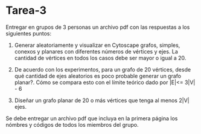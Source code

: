 # Tarea-3

Entregar en grupos de 3 personas un archivo pdf con las respuestas a los siguientes puntos:

1. Generar aleatoriamente y visualizar en Cytoscape grafos, simples, conexos y planares con diferentes números de vértices y ejes. La cantidad de vértices en todos los casos debe ser mayor o igual a 20.

2. De acuerdo con los experimentos, para un grafo de 20 vértices, desde qué cantidad de ejes aleatorios es poco probable generar un grafo planar?. Cómo se compara esto con el límite teórico dado por |E|<= 3|V| - 6

3. Diseñar un grafo planar de 20 o más vértices que tenga al menos 2|V| ejes.

Se debe entregar un archivo pdf que incluya en la primera página los nómbres y códigos de todos los miembros del grupo.